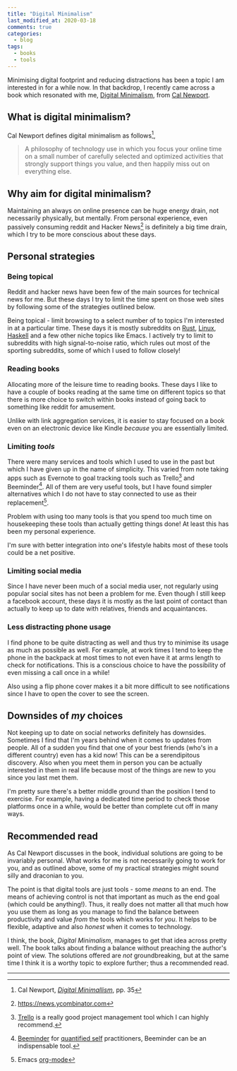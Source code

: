 ```yaml
---
title: "Digital Minimalism"
last_modified_at: 2020-03-18
comments: true
categories:
  - blog
tags:
  - books
  - tools
---
```


Minimising digital footprint and reducing distractions has been a topic I am
interested in for a while now. In that backdrop, I recently came across a book
which resonated with me, 
[Digital Minimalism](https://www.calnewport.com/books/digital-minimalism/), 
from [Cal Newport](https://www.calnewport.com).

## What is digital minimalism?

Cal Newport defines digital minimalism as follows[^dm-definition],

> A philosophy of technology use in which you focus your online time on a small
> number of carefully selected and optimized activities that strongly support
> things you value, and then happily miss out on everything else.

## Why aim for digital minimalism?

Maintaining an always on online presence can be huge energy drain, not
necessarily physically, but mentally. From personal experience, even passively
consuming reddit and Hacker News[^hacker-news] is definitely a big time drain,
which I try to be more conscious about these days.

## Personal strategies

### Being topical

Reddit and hacker news have been few of the main sources for technical news for
me. But these days I try to limit the time spent on those web sites by following
some of the strategies outlined below.

Being topical - limit browsing to a select number of to topics I'm interested
in at a particular time. These days it is mostly subreddits on
[Rust](https://www.reddit.com/r/rust/),
[Linux](https://www.reddit.com/r/linux/),
[Haskell](https://www.reddit.com/r/haskell/) and a few other niche topics like
Emacs. I actively try to limit to subreddits with high signal-to-noise ratio,
which rules out most of the sporting subreddits, some of which I used to
follow closely!

### Reading books

Allocating more of the leisure time to reading books. These days I like to have
a couple of books reading at the same time on different topics so that there is
more choice to switch within books instead of going back to something like
reddit for amusement.

Unlike with link aggregation services, it is easier to stay focused on a book
even on an electronic device like Kindle _because_ you are essentially limited.

### Limiting _tools_

There were many services and tools which I used to use in the past but which I
have given up in the name of simplicity. This varied from note taking apps such
as Evernote to goal tracking tools such as Trello[^trello] and
Beeminder[^beeminder]. All of them are very useful tools, but I have found
simpler alternatives which I do not have to stay connected to use as their
replacement[^org-mode].

Problem with using too many tools is that you spend too much time on
housekeeping these tools than actually getting things done! At least this has
been my personal experience.

I'm sure with better integration into one's lifestyle habits most of these tools
could be a net positive.

### Limiting social media

Since I have never been much of a social media user, not regularly using popular
social sites has not been a problem for me. Even though I still keep a facebook
account, these days it is mostly as the last point of contact than actually to
keep up to date with relatives, friends and acquaintances.

### Less distracting phone usage

I find phone to be quite distracting as well and thus try to minimise its usage
as much as possible as well. For example, at work times I tend to keep the phone
in the backpack at most times to not even have it at arms length to check for
notifications. This is a conscious choice to have the possibility of even
missing a call once in a while!

Also using a flip phone cover makes it a bit more difficult to see notifications
since I have to open the cover to see the screen.

## Downsides of _my_ choices

Not keeping up to date on social networks definitely has downsides. Sometimes I
find that I'm years behind when it comes to updates from people. All of a sudden
you find that one of your best friends (who's in a different country) even has a
kid now! This can be a serendipitous discovery. Also when you meet them in
person you can be actually interested in them in real life because most of the
things are new to you since you last met them. 

I'm pretty sure there's a better middle ground than the position I tend to
exercise. For example, having a dedicated time period to check those platforms
once in a while, would be better than complete cut off in many ways.

## Recommended read

As Cal Newport discusses in the book, individual solutions are going to be
invariably personal. What works for me is not necessarily going to work for you,
and as outlined above, some of my practical strategies might sound silly and
draconian to you.

The point is that digital tools are just tools - some _means_ to an end. The
means of achieving control is not that important as much as the end goal (which
could be anything!). Thus, it really does not matter all that much how you use
them as long as you manage to find the balance between productivity and value
_from_ the tools which works for _you_. It helps to be flexible, adaptive and
also _honest_ when it comes to technology.

I think, the book, _Digital Minimalism_, manages to get that idea across pretty
well. The book talks about finding a balance without preaching the author's
point of view. The solutions offered are _not_ groundbreaking, but at the same
time I think it is a worthy topic to explore further; thus a recommended read.


--------

[^deep-work]: [Deep Work: Rules for Focused Success in a Distracted World](https://www.calnewport.com/books/deep-work/)
[^hacker-news]: <https://news.ycombinator.com>
[^dm-definition]: Cal Newport, [_Digital Minimallism_](https://www.calnewport.com/books/digital-minimalism/), pp. 35
[^trello]: [Trello](https://www.trello.com/) is a really good project management tool which I can highly recommend.
[^beeminder]: [Beeminder](https://www.beeminder.com/) for [quantified self](https://en.wikipedia.org/wiki/Quantified_self) practitioners, Beeminder can be an indispensable tool.
[^org-mode]: Emacs [org-mode](https://orgmode.org/)
